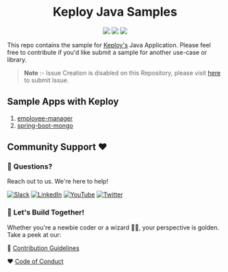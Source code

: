 <h1 align="center"> Keploy Java Samples </h1>
<p align="center">

  <a href="CODE_OF_CONDUCT.md" alt="Contributions welcome">
    <img src="https://img.shields.io/badge/Contributions-Welcome-brightgreen?logo=github" /></a>
    
  <a href="https://join.slack.com/t/keploy/shared_invite/zt-12rfbvc01-o54cOG0X1G6eVJTuI_orSA" alt="Slack">
    <img src="https://github.com/keploy/samples-go/blob/main/.github/slack.svg?raw=true" /></a>
    
  <a href="https://opensource.org/licenses/Apache-2.0" alt="License">
    <img src="https://github.com/keploy/samples-go/blob/main/.github/License-Apache_2.0-blue.svg?raw=true" /></a> 
</p>

This repo contains the sample for [Keploy's](https://keploy.io) Java Application. Please feel free to contribute if you'd like submit a sample for another use-case or library.

>**Note** :- Issue Creation is disabled on this Repository, please visit [here](https://github.com/keploy/keploy/issues/new/choose) to submit Issue.


## Sample Apps with Keploy

1. [employee-manager](https://github.com/keploy/samples-java/tree/main/employee-manager)
2. [spring-boot-mongo](https://github.com/keploy/samples-java/tree/main/spring-boot-mongo)

## Community Support ❤️

### 🤔 Questions?
Reach out to us. We're here to help!

[![Slack](https://img.shields.io/badge/Slack-4A154B?style=for-the-badge&logo=slack&logoColor=white)](https://join.slack.com/t/keploy/shared_invite/zt-12rfbvc01-o54cOG0X1G6eVJTuI_orSA)
[![LinkedIn](https://img.shields.io/badge/linkedin-%230077B5.svg?style=for-the-badge&logo=linkedin&logoColor=white)](https://www.linkedin.com/company/keploy/)
[![YouTube](https://img.shields.io/badge/YouTube-%23FF0000.svg?style=for-the-badge&logo=YouTube&logoColor=white)](https://www.youtube.com/channel/UC6OTg7F4o0WkmNtSoob34lg)
[![Twitter](https://img.shields.io/badge/Twitter-%231DA1F2.svg?style=for-the-badge&logo=Twitter&logoColor=white)](https://twitter.com/Keployio)

### 💖 Let's Build Together!
Whether you're a newbie coder or a wizard 🧙‍♀️, your perspective is golden. Take a peek at our:

📜 [Contribution Guidelines](https://github.com/keploy/keploy/blob/main/CONTRIBUTING.md)

❤️ [Code of Conduct](https://github.com/keploy/keploy/blob/main/CODE_OF_CONDUCT.md)
